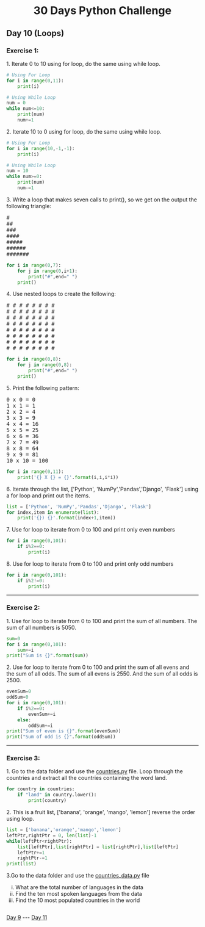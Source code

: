 <h1 align="center">30 Days Python Challenge</h1>
<h2>Day 10 (Loops)</h2>
<h3>Exercise 1:</h3>
<p>1. Iterate 0 to 10 using for loop, do the same using while loop.</p>

```py
# Using For Loop
for i in range(0,11):
    print(i)

# Using While Loop
num = 0
while num<=10:
    print(num)
    num+=1
```

<p>2. Iterate 10 to 0 using for loop, do the same using while loop.</p>

```py
# Using For Loop
for i in range(10,-1,-1):
    print(i)

# Using While Loop
num = 10
while num>=0:
    print(num)
    num-=1
```

<p>3. Write a loop that makes seven calls to print(), so we get on the output the following triangle:</p>
<pre>
#
##
###
####
#####
######
#######
</pre>

```py
for i in range(0,7):
    for j in range(0,i+1):
        print("#",end=" ")
    print()
```

<p>4. Use nested loops to create the following:</p>
<pre>
# # # # # # # #
# # # # # # # #
# # # # # # # #
# # # # # # # #
# # # # # # # #
# # # # # # # #
# # # # # # # #
# # # # # # # #
</pre>

```py
for i in range(0,8):
    for j in range(0,8):
        print("#",end=" ")
    print()
```

<p>5. Print the following pattern:</p>
<pre>
0 x 0 = 0
1 x 1 = 1
2 x 2 = 4
3 x 3 = 9
4 x 4 = 16
5 x 5 = 25
6 x 6 = 36
7 x 7 = 49
8 x 8 = 64
9 x 9 = 81
10 x 10 = 100
</pre>

```py
for i in range(0,11):
    print('{} X {} = {}'.format(i,i,i*i))
```

<p>6. Iterate through the list, ['Python', 'NumPy','Pandas','Django', 'Flask'] using a for loop and print out the items.</p>

```py
list = ['Python', 'NumPy','Pandas','Django', 'Flask']
for index,item in enumerate(list):
    print('{}) {}'.format(index+1,item))
```

<p>7. Use for loop to iterate from 0 to 100 and print only even numbers</p>

```py
for i in range(0,101):
    if i%2==0:
        print(i)
```

<p>8. Use for loop to iterate from 0 to 100 and print only odd numbers</p>

```py
for i in range(0,101):
    if i%2!=0:
        print(i)
```

<hr/>
<h3>Exercise 2:</h3>
<p>1. Use for loop to iterate from 0 to 100 and print the sum of all numbers. The sum of all numbers is 5050.</p>

```py
sum=0
for i in range(0,101):
    sum+=i
print("Sum is {}".format(sum))
```

<p>2. Use for loop to iterate from 0 to 100 and print the sum of all evens and the sum of all odds. The sum of all evens is 2550. And the sum of all odds is 2500.</p>

```py
evenSum=0
oddSum=0
for i in range(0,101):
    if i%2==0:
        evenSum+=i
    else:
        oddSum+=i
print("Sum of even is {}".format(evenSum))
print("Sum of odd is {}".format(oddSum))
```

<hr/>
<h3>Exercise 3:</h3>
<p>1. Go to the data folder and use the <a href="https://github.com/Asabeneh/30-Days-Of-Python/blob/master/data/countries.py">countries.py</a> file. Loop through the countries and extract all the countries containing the word land.</p>

```py
for country in countries:
    if "land" in country.lower():
        print(country)
```

<p>2. This is a fruit list, ['banana', 'orange', 'mango', 'lemon'] reverse the order using loop.</p>

```py
list = ['banana','orange','mango','lemon']
leftPtr,rightPtr = 0, len(list)-1
while(leftPtr<rightPtr):
    list[leftPtr],list[rightPtr] = list[rightPtr],list[leftPtr]
    leftPtr+=1
    rightPtr-=1
print(list)
```

<p>3.Go to the data folder and use the <a href="https://github.com/Asabeneh/30-Days-Of-Python/blob/master/data/countries-data.py">countries_data.py</a> file</p>
<ol type=i>
    <li>What are the total number of languages in the data</li>
    <li>Find the ten most spoken languages from the data</li>
    <li>Find the 10 most populated countries in the world</li>
</ol>

```py
```

<a href="Day9.md">Day 9</a> --- <a href="Day11.md">Day 11</a>